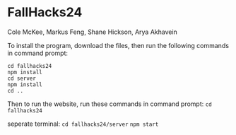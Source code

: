 # FallHacks24
Cole McKee, Markus Feng, Shane Hickson, Arya Akhavein

To install the program, download the files, then run the following commands in command prompt:

```
cd fallhacks24
npm install
cd server
npm install
cd ..
```

Then to run the website, run these commands in command prompt:
`cd fallhacks24`

seperate terminal:
`cd fallhacks24/server`
`npm start`
